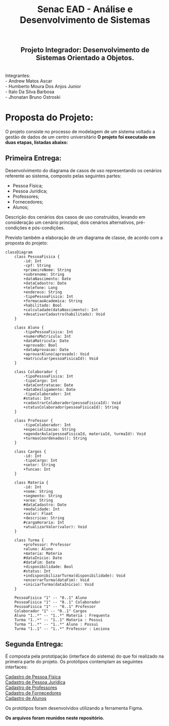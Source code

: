 <h1 align="center">Senac EAD - Análise e Desenvolvimento de Sistemas</h1>
<br>
<h2 align="center">Projeto Integrador: Desenvolvimento de Sistemas Orientado a Objetos.</h2>
<br>
Integrantes:
<br>
- Andrew Matos Ascar
<br>
- Humberto Moura Dos Anjos Junior
<br>
- Italo Da Silva Barbosa
<br>
- Jhonatan Bruno Ostroski


# Proposta do Projeto:

O projeto consiste no processo de modelagem de um sistema voltado a gestão de dados de um centro universitário **O projeto foi executado em duas etapas, listadas abaixo:**

## Primeira Entrega:

Desenvolvimento do diagrama de casos de uso representando os cenários referente ao sistema, composto pelas seguintes partes:

-   Pessoa Física;
-   Pessoa Jurídica;
-   Professores;
-   Fornecedores;
-   Alunos;

Descrição dos cenários dos casos de uso construídos, levando em consideração um cenário principal, dois cenários alternativos, pré-condições e pós-condições.

Previsto também a elaboração de um diagrama de classe, de acordo com a proposta do projeto:
```mermaid
classDiagram
    class PessoaFisica {
        -id: Int
        -cpf: String
        +primeiroNome: String
        +sobrenome: String
        +dataNascimento: Date
        +dataCadastro: Date
        +telefone: Long
        +endereco: String
        -tipoPessoaFisica: Int
        +formacaoAcademica: String
        +habilitado: Bool
        +calculadade(dataNascimento): Int
        +desativarCadastro(habilitado): Void
    }

    class Aluno {
        -tipoPessoaFisica: Int
        +numeroMatricula: Int
        +dataMatricula: Date
        +aprovado: Bool
        +dataAprovacao: Date
        +aprovarAluno(aprovado): Void
        +matricular(pessoaFisicaId): Void
    }

    class Colaborador {
        -tipoPessoaFisica: Int
        -tipoCargo: Int
        +dataContratacao: Date
        +dataDesligamento: Date
        -tipoColaborador: Int
        #status: Int
        +cadastrarColaborador(pessoaFisicaId): Void
        +statusColaborador(pessoaFisicaId): String
    }

    class Professor {
        -tipoColaborador: Int
        +especializacao: String
        +agendarAula(pessoaFisicaId, materiaId, turmaId): Void
        +turmasCoordenadas(): String
    }

    class Cargos {
        -id: Int
        -tipoCargo: Int
        +setor: String
        +funcao: Int
    }

    class Materia {
        -id: Int
        +nome: String
        +segmento: String
        +area: String
        #dataCadastro: Date
        +modalidade: Int
        +valor: Float
        +descricao: String
        #cargaHoraria: Int
        +atualizarValor(valor): Void
    }

    class Turma {
        +professor: Professor
        +aluno: Aluno
        +materia: Materia
        #dataInicio: Date
        #dataFim: Date
        +disponibilidade: Bool
        #status: Int
        +indisponibilizarTurma(disponibilidade): Void
        +encerrarTurma(dataFim): Void
        +iniciarTurma(dataInicio): Void
    }

    PessoaFisica "1" -- "0..1" Aluno
    PessoaFisica "1" -- "0..1" Colaborador
    PessoaFisica "1" -- "0..1" Professor
    Colaborador "1" -- "0..1" Cargos
    Aluno "1..*" -- "1..*" Materia : Frequenta
    Turma "1..*" -- "1..1" Materia : Possui
    Turma "1..*" -- "1..*" Aluno : Possui
    Turma "1..1" -- "1..*" Professor : Leciona

```

## Segunda Entrega:

É composta pela prototipação (interface do sistema) do que foi realizado na primeira parte do projeto. Os protótipos contemplam as seguintes interfaces:

[Cadastro de Pessoa Física](https://github.com/jbostroski/PTI-Senac-Grupo40/blob/main/pessoa_fisica.png)
<br>
[Cadastro de Pessoa Jurídica](https://github.com/jbostroski/PTI-Senac-Grupo40/blob/main/pessoa_juridica.png)
<br>
[Cadastro de Professores](https://github.com/jbostroski/PTI-Senac-Grupo40/blob/main/professor.png)
<br>
[Cadastro de Fornecedores](https://github.com/jbostroski/PTI-Senac-Grupo40/blob/main/fornecedores.png)
<br>
[Cadastro de Alunos](https://github.com/jbostroski/PTI-Senac-Grupo40/blob/main/alunos.png)


Os protótipos foram desenvolvidos utilizando a ferramenta Figma. 

**Os arquivos foram reunidos neste repositório.**

